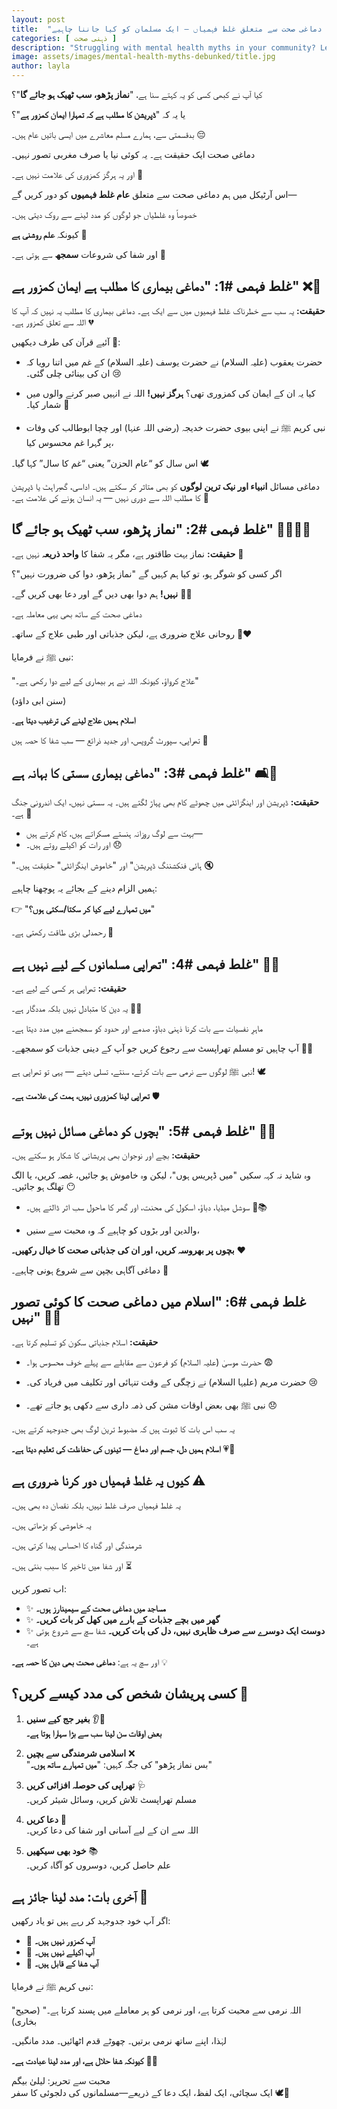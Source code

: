 ```yaml
---
layout: post
title:  "دماغی صحت سے متعلق غلط فہمیاں — ایک مسلمان کو کیا جاننا چاہیے 🧠🌙"
categories: [ ذہنی صحت ]
description: "Struggling with mental health myths in your community? Let’s debunk common misconceptions with compassion, facts, and Islamic perspective."
image: assets/images/mental-health-myths-debunked/title.jpg
author: layla
---
```


کیا آپ نے کبھی کسی کو یہ کہتے سنا ہے، "**نماز پڑھو، سب ٹھیک ہو جائے گا**"؟

یا یہ کہ "**ڈپریشن کا مطلب ہے کہ تمہارا ایمان کمزور ہے**"؟

بدقسمتی سے، ہمارے مسلم معاشرے میں ایسی باتیں عام ہیں۔ 😔

دماغی صحت ایک حقیقت ہے۔ یہ کوئی نیا یا صرف مغربی تصور نہیں۔

اور یہ ہرگز کمزوری کی علامت نہیں ہے۔ 💪

اس آرٹیکل میں ہم دماغی صحت سے متعلق **عام غلط فہمیوں** کو دور کریں گے—

خصوصاً وہ غلطیاں جو لوگوں کو مدد لینے سے روک دیتی ہیں۔

کیونکہ **علم روشنی ہے** 🌱

اور شفا کی شروعات **سمجھ** سے ہوتی ہے۔ 🤝

## غلط فہمی #1: "دماغی بیماری کا مطلب ہے ایمان کمزور ہے" ❌🕌

**حقیقت:** یہ سب سے خطرناک غلط فہمیوں میں سے ایک ہے۔
دماغی بیماری کا مطلب یہ نہیں کہ آپ کا اللہ سے تعلق کمزور ہے۔ 💔

آئیے قرآن کی طرف دیکھیں 📖:

- حضرت یعقوب (علیہ السلام) نے حضرت یوسف (علیہ السلام) کے غم میں اتنا رویا کہ ان کی بینائی چلی گئی۔ 😢

- کیا یہ ان کے ایمان کی کمزوری تھی؟ **ہرگز نہیں!** اللہ نے انہیں صبر کرنے والوں میں شمار کیا۔ 🌟

- نبی کریم ﷺ نے اپنی بیوی حضرت خدیجہ (رضی اللہ عنہا) اور چچا ابوطالب کی وفات پر گہرا غم محسوس کیا،
  
اس سال کو “عام الحزن” یعنی “غم کا سال” کہا گیا۔ 🕊️

دماغی مسائل **انبیاء اور نیک ترین لوگوں** کو بھی متاثر کر سکتے ہیں۔
اداسی، گھبراہٹ یا ڈپریشن کا مطلب اللہ سے دوری نہیں — یہ انسان ہونے کی علامت ہے۔ 🤍

## غلط فہمی #2: "نماز پڑھو، سب ٹھیک ہو جائے گا" 🙇‍♀️🙇‍♂️

**حقیقت:** نماز بہت طاقتور ہے، مگر یہ شفا کا **واحد ذریعہ** نہیں ہے۔ 🌸

اگر کسی کو شوگر ہو، تو کیا ہم کہیں گے "نماز پڑھو، دوا کی ضرورت نہیں"؟

**نہیں!** ہم دوا بھی دیں گے اور دعا بھی کریں گے۔ 💊👐

دماغی صحت کے ساتھ بھی یہی معاملہ ہے۔

روحانی علاج ضروری ہے، لیکن جذباتی اور طبی علاج کے ساتھ۔ 🧠❤️

نبی ﷺ نے فرمایا:

"علاج کرواؤ، کیونکہ اللہ نے ہر بیماری کے لیے دوا رکھی ہے۔"

(سنن ابی داؤد)

**اسلام ہمیں علاج لینے کی ترغیب دیتا ہے**۔

تھراپی، سپورٹ گروپس، اور جدید ذرائع — سب شفا کا حصہ ہیں 🌈

## غلط فہمی #3: "دماغی بیماری سستی کا بہانہ ہے" 🛋️🚫

**حقیقت:** ڈپریشن اور اینگزائٹی میں چھوٹے کام بھی پہاڑ لگتے ہیں۔
یہ سستی نہیں، ایک اندرونی جنگ ہے۔ 🧳

- بہت سے لوگ روزانہ ہنستے مسکراتے ہیں، کام کرتے ہیں—
- اور رات کو اکیلے روتے ہیں۔ 😞

"ہائی فنکشننگ ڈپریشن" اور "خاموش اینگزائٹی" حقیقت ہیں۔ 🔇

ہمیں الزام دینے کے بجائے یہ پوچھنا چاہیے:

👉 "**میں تمہارے لیے کیا کر سکتا/سکتی ہوں؟**"

رحمدلی بڑی طاقت رکھتی ہے۔ 💖

## غلط فہمی #4: "تھراپی مسلمانوں کے لیے نہیں ہے" 💬🧕

**حقیقت:** تھراپی ہر کسی کے لیے ہے۔

یہ دین کا متبادل نہیں بلکہ مددگار ہے۔ 🧰🌙

ماہرِ نفسیات سے بات کرنا ذہنی دباؤ، صدمے اور حدود کو سمجھنے میں مدد دیتا ہے۔

آپ چاہیں تو مسلم تھراپسٹ سے رجوع کریں جو آپ کے دینی جذبات کو سمجھے۔ 🤝📿

نبی ﷺ لوگوں سے نرمی سے بات کرتے، سنتے، تسلی دیتے — یہی تو تھراپی ہے! 🕊️

**تھراپی لینا کمزوری نہیں، ہمت کی علامت ہے۔** 🛡️

## غلط فہمی #5: "بچوں کو دماغی مسائل نہیں ہوتے" 👧🧒

**حقیقت:** بچے اور نوجوان بھی پریشانی کا شکار ہو سکتے ہیں۔

وہ شاید نہ کہہ سکیں "میں ڈپریس ہوں"، لیکن وہ خاموش ہو جائیں، غصہ کریں، یا الگ تھلگ ہو جائیں۔ 😶

- سوشل میڈیا، دباؤ، اسکول کی محنت، اور گھر کا ماحول سب اثر ڈالتے ہیں۔ 📱📚
  
- والدین اور بڑوں کو چاہیے کہ وہ محبت سے سنیں،
  
**بچوں پر بھروسہ کریں، اور ان کی جذباتی صحت کا خیال رکھیں۔** ❤️

دماغی آگاہی بچپن سے شروع ہونی چاہیے۔ 🌱

## غلط فہمی #6: "اسلام میں دماغی صحت کا کوئی تصور نہیں" 📖🧠

**حقیقت:** اسلام جذباتی سکون کو تسلیم کرتا ہے۔

- حضرت موسیٰ (علیہ السلام) کو فرعون سے مقابلے سے پہلے خوف محسوس ہوا۔ 😨

- حضرت مریم (علیہا السلام) نے زچگی کے وقت تنہائی اور تکلیف میں فریاد کی۔ 😢
  
- نبی ﷺ بھی بعض اوقات مشن کی ذمہ داری سے دکھی ہو جاتے تھے۔ 😞
  
یہ سب اس بات کا ثبوت ہیں کہ مضبوط ترین لوگ بھی جدوجہد کرتے ہیں۔

**اسلام ہمیں دل، جسم اور دماغ — تینوں کی حفاظت کی تعلیم دیتا ہے۔** 💗💭

## کیوں یہ غلط فہمیاں دور کرنا ضروری ہے ⚠️

یہ غلط فہمیاں صرف غلط نہیں، بلکہ نقصان دہ بھی ہیں۔

یہ خاموشی کو بڑھاتی ہیں۔

شرمندگی اور گناہ کا احساس پیدا کرتی ہیں۔

اور شفا میں تاخیر کا سبب بنتی ہیں۔ ⏳

اب تصور کریں:

- ✨ **مساجد میں دماغی صحت کے سیمینارز ہوں۔**
- ✨ **گھر میں بچے جذبات کے بارے میں کھل کر بات کریں۔**
- ✨ **دوست ایک دوسرے سے صرف ظاہری نہیں، دل کی بات کریں۔**
شفا سچ سے شروع ہوتی ہے۔

اور سچ یہ ہے: **دماغی صحت بھی دین کا حصہ ہے۔** 💡

## کسی پریشان شخص کی مدد کیسے کریں؟ 💌

1. **بغیر جج کیے سنیں** 👂💬  
**بعض اوقات سن لینا سب سے بڑا سہارا ہوتا ہے۔**

2. **اسلامی شرمندگی سے بچیں** ❌  
"بس نماز پڑھو" کی جگہ کہیں: "**میں تمہارے ساتھ ہوں۔**"

3. **تھراپی کی حوصلہ افزائی کریں** 🩺  
مسلم تھراپسٹ تلاش کریں، وسائل شیئر کریں۔

4. **دعا کریں** 🤲  
اللہ سے ان کے لیے آسانی اور شفا کی دعا کریں۔

5. **خود بھی سیکھیں** 📚  
علم حاصل کریں، دوسروں کو آگاہ کریں۔

## آخری بات: مدد لینا جائز ہے 💖

اگر آپ خود جدوجہد کر رہے ہیں تو یاد رکھیں:

- 🌟 **آپ کمزور نہیں ہیں۔**
- 🌟 **آپ اکیلے نہیں ہیں۔**
- 🌟 **آپ شفا کے قابل ہیں۔**

نبی کریم ﷺ نے فرمایا:

"اللہ نرمی سے محبت کرتا ہے، اور نرمی کو ہر معاملے میں پسند کرتا ہے۔"
(صحیح بخاری)

لہٰذا، اپنے ساتھ نرمی برتیں۔
چھوٹے قدم اٹھائیں۔
مدد مانگیں۔

**کیونکہ شفا حلال ہے، اور مدد لینا عبادت ہے۔** 🤍🌿

محبت سے تحریر: لیلیٰ بیگم  
ایک سچائی، ایک لفظ، ایک دعا کے ذریعے—مسلمانوں کی دلجوئی کا سفر 🕊️💫
